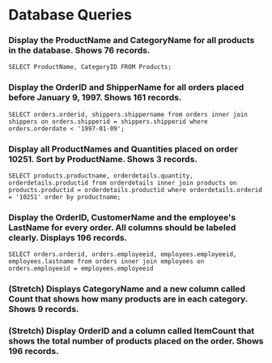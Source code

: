 # Database Queries

### Display the ProductName and CategoryName for all products in the database. Shows 76 records.
```SELECT ProductName, CategoryID FROM Products;```

### Display the OrderID and ShipperName for all orders placed before January 9, 1997. Shows 161 records.
```SELECT orders.orderid, shippers.shippername from orders inner join shippers on orders.shipperid = shippers.shipperid where orders.orderdate < '1997-01-09';```

### Display all ProductNames and Quantities placed on order 10251. Sort by ProductName. Shows 3 records.
```SELECT products.productname, orderdetails.quantity, orderdetails.productid from orderdetails inner join products on products.productid = orderdetails.productid where orderdetails.orderid = '10251' order by productname;```

### Display the OrderID, CustomerName and the employee's LastName for every order. All columns should be labeled clearly. Displays 196 records.
```SELECT orders.orderid, orders.employeeid, employees.employeeid, employees.lastname from orders inner join employees on orders.employeeid = employees.employeeid```

### (Stretch)  Displays CategoryName and a new column called Count that shows how many products are in each category. Shows 9 records.

### (Stretch) Display OrderID and a  column called ItemCount that shows the total number of products placed on the order. Shows 196 records.  